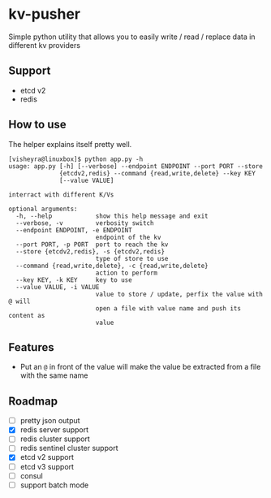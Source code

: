 # kv-pusher

Simple python utility that allows you to easily write / read / replace data in different kv providers

## Support

* etcd v2
* redis

## How to use

The helper explains itself pretty well.

```
[visheyra@linuxbox]$ python app.py -h
usage: app.py [-h] [--verbose] --endpoint ENDPOINT --port PORT --store
              {etcdv2,redis} --command {read,write,delete} --key KEY
              [--value VALUE]

interract with different K/Vs

optional arguments:
  -h, --help            show this help message and exit
  --verbose, -v         verbosity switch
  --endpoint ENDPOINT, -e ENDPOINT
                        endpoint of the kv
  --port PORT, -p PORT  port to reach the kv
  --store {etcdv2,redis}, -s {etcdv2,redis}
                        type of store to use
  --command {read,write,delete}, -c {read,write,delete}
                        action to perform
  --key KEY, -k KEY     key to use
  --value VALUE, -i VALUE
                        value to store / update, perfix the value with @ will
                        open a file with value name and push its content as
                        value
```

## Features

* Put an `@` in front of the value will make the value be extracted from a file with the same name

## Roadmap

* [ ] pretty json output
* [x] redis server support
* [ ] redis cluster support
* [ ] redis sentinel cluster support
* [x] etcd v2 support
* [ ] etcd v3 support
* [ ] consul
* [ ] support batch mode
